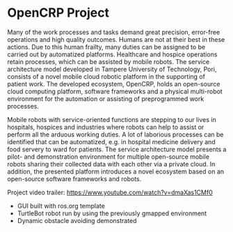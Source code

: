# OpenCRP Project

Many of the work processes and tasks demand great precision, error-free operations and high quality outcomes. Humans are not at their best
in these actions. Due to this human frailty, many duties can be assigned to be carried out by automatized platforms. Healthcare and hospice
operations retain processes, which can be assisted by mobile robots. The service architecture model developed in Tampere University of
Technology, Pori, consists of a novel mobile cloud robotic platform in the supporting of patient work. The developed ecosystem, OpenCRP,
holds an open-source cloud computing platform, software frameworks and a physical multi-robot environment for the automation or assisting of
preprogrammed work processes.

Mobile robots with service-oriented functions are stepping to our lives in hospitals, hospices and industries where robots can help to assist or
perform all the arduous working duties. A lot of laborious processes can be identified that can be automatized, e.g. in hospital medicine delivery and
food servery to ward for patients. The service architecture model presents a pilot- and demonstration environment for multiple open-source mobile
robots sharing their collected data with each other via a private cloud. In addition, the presented platform introduces a novel ecosystem based on an
open-source software frameworks and robots.

Project video trailer:
https://www.youtube.com/watch?v=dmaXas1CMf0
* GUI built with ros.org template
* TurtleBot robot run by using the previously gmapped environment
* Dynamic obstacle avoiding demonstrated
